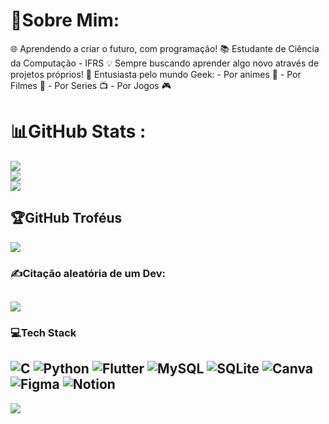 
# 💫Sobre Mim:
🌐 Aprendendo a criar o futuro, com programação!
📚 Estudante de Ciência da Computação - IFRS
💡 Sempre buscando aprender algo novo através de projetos próprios!
🎯 Entusiasta pelo mundo Geek:
    - Por animes 🍙
    - Por Filmes 🍿
    - Por Series 📺
    - Por Jogos 🎮
# 📊GitHub Stats :
![](https://github-readme-stats.vercel.app/api?username=JP-Out&theme=merko&hide_border=true&include_all_commits=true&count_private=false)<br/>
![](https://github-readme-streak-stats.herokuapp.com/?user=JP-Out&theme=merko&hide_border=true)<br/>
![](https://github-readme-stats.vercel.app/api/top-langs/?username=JP-Out&theme=merko&hide_border=true&include_all_commits=true&count_private=false&layout=compact)

## 🏆GitHub Troféus
![](https://github-trophies.vercel.app/?username=JP-Out&theme=gruvbox&no-frame=true&no-bg=false&margin-w=4)

### ✍️Citação aleatória de um Dev:
![](https://quotes-github-readme.vercel.app/api?type=horizontal&theme=gruvbox)
---
### 💻Tech Stack
![C](https://img.shields.io/badge/c-%2300599C.svg?style=for-the-badge&logo=c&logoColor=white) ![Python](https://img.shields.io/badge/python-3670A0?style=for-the-badge&logo=python&logoColor=ffdd54) ![Flutter](https://img.shields.io/badge/Flutter-%2302569B.svg?style=for-the-badge&logo=Flutter&logoColor=white) ![MySQL](https://img.shields.io/badge/mysql-%2300f.svg?style=for-the-badge&logo=mysql&logoColor=white) ![SQLite](https://img.shields.io/badge/sqlite-%2307405e.svg?style=for-the-badge&logo=sqlite&logoColor=white) ![Canva](https://img.shields.io/badge/Canva-%2300C4CC.svg?style=for-the-badge&logo=Canva&logoColor=white) 	![Figma](https://img.shields.io/badge/figma-%23F24E1E.svg?style=for-the-badge&logo=figma&logoColor=white) ![Notion](https://img.shields.io/badge/Notion-%23000000.svg?style=for-the-badge&logo=notion&logoColor=white)
---
[![](https://visitcount.itsvg.in/api?id=JP-Out&icon=9&color=12)](https://visitcount.itsvg.in)
